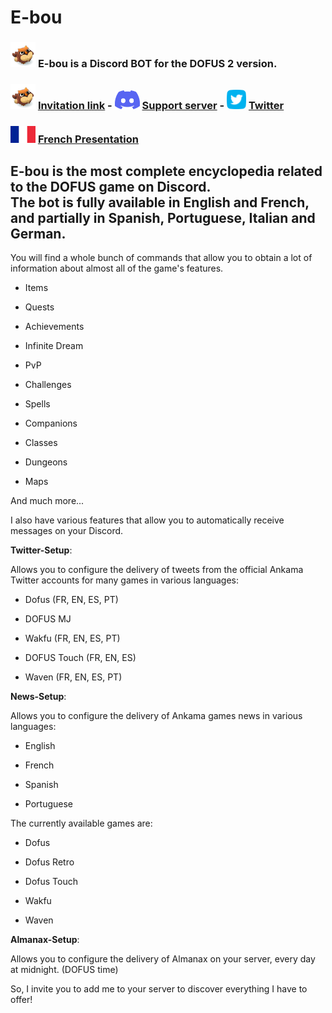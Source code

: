 # E-bou

### <img src = 'https://raw.githubusercontent.com/E-bou/.github/main/assets/E-bou.png' width="40px"/> **E-bou** is a Discord BOT for the DOFUS 2 version.
### <img src = 'https://raw.githubusercontent.com/E-bou/.github/main/assets/E-bou.png' width="40px"/> [Invitation link](https://discord.com/application-directory/1093561990036860928) -  <img src = '../assets/discord.png' width="40px"/> [Support server](https://discord.gg/rmSsDC84AS) - <img src = '../assets/twitter.png' width="31px"/> [Twitter](https://twitter.com/EbouBot)
### <img src= 'https://raw.githubusercontent.com/E-bou/.github/main/assets/french_flag.png' width="40px"/> [French Presentation](https://github.com/E-bou/.github/blob/main/profile/README_FR.md)

## E-bou is the most complete encyclopedia related to the DOFUS game on Discord.<br> The bot is fully available in English and French, and partially in Spanish, Portuguese, Italian and German.

You will find a whole bunch of commands that allow you to obtain a lot of information about almost all of the game's features.

 - Items

 - Quests

 - Achievements

 - Infinite Dream

 - PvP

 - Challenges

 - Spells

 - Companions

 - Classes

 - Dungeons

  - Maps

And much more...

I also have various features that allow you to automatically receive messages on your Discord.

**__Twitter-Setup__**:

Allows you to configure the delivery of tweets from the official Ankama Twitter accounts for many games in various languages:

- Dofus (FR, EN, ES, PT) 

- DOFUS MJ

- Wakfu (FR, EN, ES, PT)

- DOFUS Touch (FR, EN, ES)

- Waven (FR, EN, ES, PT)

**__News-Setup__**:

Allows you to configure the delivery of Ankama games news in various languages:

 - English

 - French

 - Spanish

 - Portuguese

The currently available games are:

- Dofus

- Dofus Retro

- Dofus Touch

- Wakfu

- Waven

**__Almanax-Setup__**:

Allows you to configure the delivery of Almanax on your server, every day at midnight. (DOFUS time)

So, I invite you to add me to your server to discover everything I have to offer!

